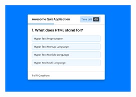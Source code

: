 <img align="right" alt="coding" width="400" src="https://github.com/Usernamecopieded/Quiz-Platform/blob/main/Quiz%20App.png">

